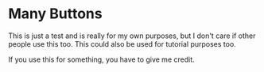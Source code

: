 # Many Buttons
This is just a test and is really for my own purposes, but I don't care if other people use this too. This could also be used for tutorial purposes too.

If you use this for something, you have to give me credit.

